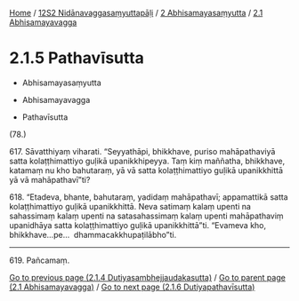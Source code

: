 
[Home](/) / [12S2 Nidānavaggasaṃyuttapāḷi](../../../12S2.md) / [2 Abhisamayasaṃyutta](../../2.md) / [2.1 Abhisamayavagga](../2.1.md)

# 2.1.5 Pathavīsutta

* Abhisamayasaṃyutta

* Abhisamayavagga

* Pathavīsutta

(78.)

617\. Sāvatthiyaṃ viharati. “Seyyathāpi, bhikkhave, puriso mahāpathaviyā satta kolaṭṭhimattiyo guḷikā upanikkhipeyya. Taṃ kiṃ maññatha, bhikkhave, katamaṃ nu kho bahutaraṃ, yā vā satta kolaṭṭhimattiyo guḷikā upanikkhittā yā vā mahāpathavī”ti?

618\. “Etadeva, bhante, bahutaraṃ, yadidaṃ mahāpathavī; appamattikā satta kolaṭṭhimattiyo guḷikā upanikkhittā. Neva satimaṃ kalaṃ upenti na sahassimaṃ kalaṃ upenti na satasahassimaṃ kalaṃ upenti mahāpathaviṃ upanidhāya satta kolaṭṭhimattiyo guḷikā upanikkhittā”ti. “Evameva kho, bhikkhave…pe…  dhammacakkhupaṭilābho”ti.

---

619\. Pañcamaṃ.



[Go to previous page (2.1.4 Dutiyasambhejjaudakasutta)](2.1.4.md) / [Go to parent page (2.1 Abhisamayavagga)](../2.1.md) / [Go to next page (2.1.6 Dutiyapathavīsutta)](2.1.6.md)


